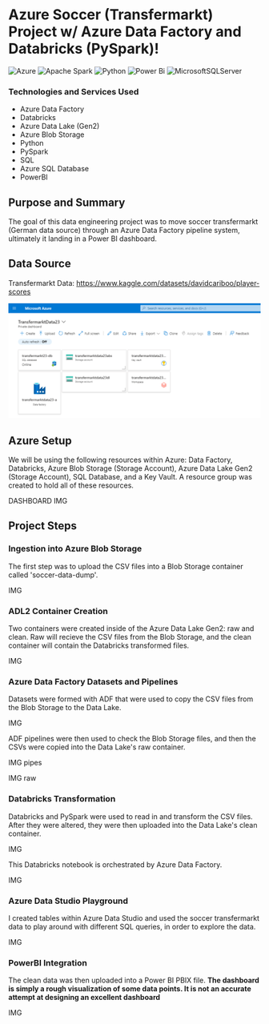 # Azure Soccer (Transfermarkt) Project w/ Azure Data Factory and Databricks (PySpark)!

![Azure](https://img.shields.io/badge/azure-%230072C6.svg?style=for-the-badge&logo=microsoftazure&logoColor=white)
![Apache Spark](https://img.shields.io/badge/Apache%20Spark-FDEE21?style=flat-square&logo=apachespark&logoColor=black)
![Python](https://img.shields.io/badge/python-3670A0?style=for-the-badge&logo=python&logoColor=ffdd54)
![Power Bi](https://img.shields.io/badge/power_bi-F2C811?style=for-the-badge&logo=powerbi&logoColor=black)
![MicrosoftSQLServer](https://img.shields.io/badge/Microsoft%20SQL%20Server-CC2927?style=for-the-badge&logo=microsoft%20sql%20server&logoColor=white)

### Technologies and Services Used
- Azure Data Factory
- Databricks
- Azure Data Lake (Gen2)
- Azure Blob Storage
- Python
- PySpark
- SQL
- Azure SQL Database
- PowerBI

## Purpose and Summary
The goal of this data engineering project was to move soccer transfermarkt (German data source) through an Azure Data Factory pipeline system, ultimately it landing in a Power BI dashboard.

## Data Source
Transfermarkt Data: https://www.kaggle.com/datasets/davidcariboo/player-scores

![alt text](https://github.com/airincs/Azure-Transfermarkt-Project/blob/main/Project%20Images/Azure%20Dashboard.PNG?raw=true)

## Azure Setup
We will be using the following resources within Azure: Data Factory, Databricks, Azure Blob Storage (Storage Account), Azure Data Lake Gen2 (Storage Account), SQL Database, and a Key Vault.
A resource group was created to hold all of these resources.

DASHBOARD IMG

## Project Steps

### Ingestion into Azure Blob Storage
The first step was to upload the CSV files into a Blob Storage container called 'soccer-data-dump'.

IMG

### ADL2 Container Creation
Two containers were created inside of the Azure Data Lake Gen2: raw and clean. Raw will recieve the CSV files from the Blob Storage, and the clean container will contain the Databricks transformed files.

IMG

### Azure Data Factory Datasets and Pipelines
Datasets were formed with ADF that were used to copy the CSV files from the Blob Storage to the Data Lake.

IMG

ADF pipelines were then used to check the Blob Storage files, and then the CSVs were copied into the Data Lake's raw container.

IMG pipes

IMG raw

### Databricks Transformation
Databricks and PySpark were used to read in and transform the CSV files. After they were altered, they were then uploaded into the Data Lake's clean container.

IMG

This Databricks notebook is orchestrated by Azure Data Factory.

IMG

### Azure Data Studio Playground
I created tables within Azure Data Studio and used the soccer transfermarkt data to play around with different SQL queries, in order to explore the data.

IMG

### PowerBI Integration
The clean data was then uploaded into a Power BI PBIX file. **The dashboard is simply a rough visualization of some data points. It is not an accurate attempt at designing an excellent dashboard**

IMG























